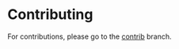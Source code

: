 # Contributing
For contributions, please go to the [contrib](https://github.com/A-Star100/simpliplay-android/tree/contrib) branch.
